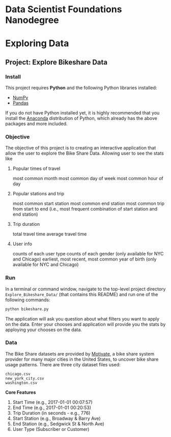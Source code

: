 # Data Scientist Foundations Nanodegree
# Exploring Data
## Project: Explore Bikeshare Data

### Install

This project requires **Python** and the following Python libraries installed:

- [NumPy](http://www.numpy.org/)
- [Pandas](http://pandas.pydata.org/)


If you do not have Python installed yet, it is highly recommended that you install the [Anaconda](http://continuum.io/downloads) distribution of Python, which already has the above packages and more included. 

### Objective

The objective of this project is to creating an interactive application that allow the user to explore the Bike Share Data. Allowing user to see the stats like 

1. Popular times of travel

    most common month
    most common day of week
    most common hour of day

2. Popular stations and trip

    most common start station
    most common end station
    most common trip from start to end (i.e., most frequent combination of start station and end station)

3. Trip duration

    total travel time
    average travel time

4. User info

    counts of each user type
    counts of each gender (only available for NYC and Chicago)
    earliest, most recent, most common year of birth (only available for NYC and Chicago)

### Run

In a terminal or command window, navigate to the top-level project directory `Explore_Bikeshare_Data/` (that contains this README) and run one of the following commands:

```bash
python bikeshare.py
```

The application will ask you question about what filters you want to apply on the data. Enter your chooses and application will provide you the stats by apploying your chooses on the data. 

### Data

The Bike Share datasets are provided by [Motivate](https://www.motivateco.com/), a bike share system provider for many major cities in the United States, to uncover bike share usage patterns. There are three city dataset files used:
    
    chicago.csv
    new_york_city.csv
    washington.csv

**Core Features**
1. Start Time (e.g., 2017-01-01 00:07:57)
2. End Time (e.g., 2017-01-01 00:20:53)
3. Trip Duration (in seconds - e.g., 776)
4. Start Station (e.g., Broadway & Barry Ave)
5. End Station (e.g., Sedgwick St & North Ave)
6. User Type (Subscriber or Customer)

